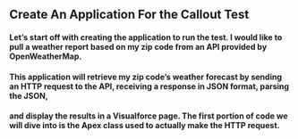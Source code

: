 ## Create An Application For the Callout Test

#### Let’s start off with creating the application to run the test. I would like to pull a weather report based on my zip code from an API provided by OpenWeatherMap. 
#### This application will retrieve my zip code’s weather forecast by sending an HTTP request to the API, receiving a response in JSON format, parsing the JSON, 
#### and display the results in a Visualforce page. The first portion of code we will dive into is the Apex class used to actually make the HTTP request. 
